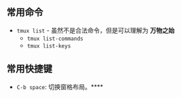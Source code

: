 ## 常用命令

- `tmux list` - 虽然不是合法命令，但是可以理解为 **万物之始**
  - `tmux list-commands`
  - `tmux list-keys`

## 常用快捷键

- `C-b space`: 切换窗格布局。****

